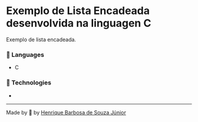# Exemplo de Lista Encadeada desenvolvida na linguagen C

Exemplo de lista encadeada.

 
 
  
 
 

 ### 📒 Languages

  * C
  
 ### 📡 Technologies
  *  
 

  ---
 Made by 💙 by [Henrique Barbosa de Souza Júnior](https://github.com/HenriqueBarbosaSJr)